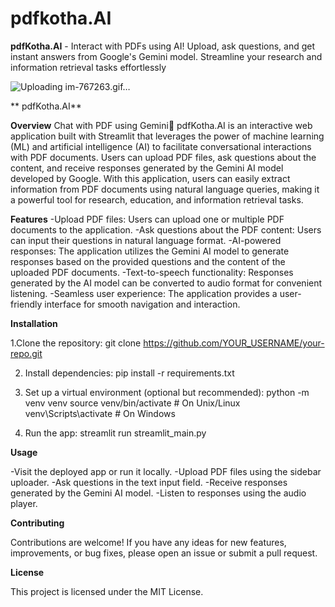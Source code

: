 # pdfkotha.AI

**pdfKotha.AI** - Interact with PDFs using AI! Upload, ask questions, and get instant answers from Google's Gemini model. Streamline your research and information retrieval tasks effortlessly

![Uploading im-767263.gif…]() 


** pdfKotha.AI**

**Overview**
Chat with PDF using Gemini💁 pdfKotha.AI is an interactive web application built with Streamlit that leverages the power of machine learning (ML) and artificial intelligence (AI) to facilitate conversational interactions with PDF documents. Users can upload PDF files, ask questions about the content, and receive responses generated by the Gemini AI model developed by Google. With this application, users can easily extract information from PDF documents using natural language queries, making it a powerful tool for research, education, and information retrieval tasks.

**Features**
-Upload PDF files: Users can upload one or multiple PDF documents to the application.
-Ask questions about the PDF content: Users can input their questions in natural language format.
-AI-powered responses: The application utilizes the Gemini AI model to generate responses based on the provided questions and the content of the uploaded PDF documents.
-Text-to-speech functionality: Responses generated by the AI model can be converted to audio format for convenient listening.
-Seamless user experience: The application provides a user-friendly interface for smooth navigation and interaction.

**Installation**

1.Clone the repository:
git clone https://github.com/YOUR_USERNAME/your-repo.git

2. Install dependencies:
pip install -r requirements.txt

3. Set up a virtual environment (optional but recommended):
python -m venv venv
source venv/bin/activate  # On Unix/Linux
venv\Scripts\activate      # On Windows

4. Run the app:
streamlit run streamlit_main.py


**Usage**

-Visit the deployed app or run it locally.
-Upload PDF files using the sidebar uploader.
-Ask questions in the text input field.
-Receive responses generated by the Gemini AI model.
-Listen to responses using the audio player.

**Contributing**

Contributions are welcome! If you have any ideas for new features, improvements, or bug fixes, please open an issue or submit a pull request.

**License**

This project is licensed under the MIT License.
